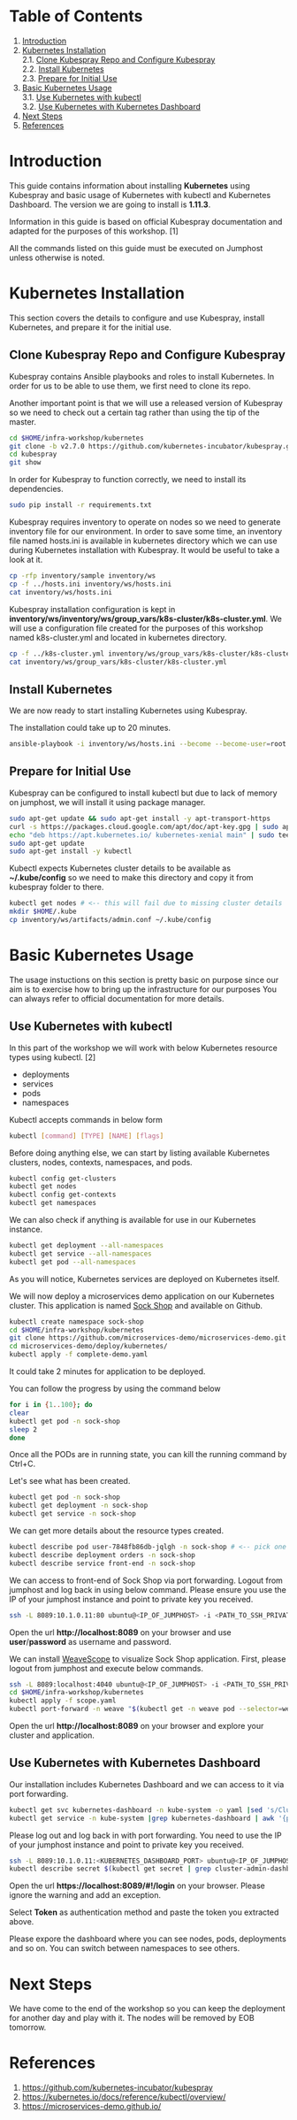 # Table of Contents

1. [Introduction](#introduction)
2. [Kubernetes Installation](#kubernetes-installation)  
  2.1. [Clone Kubespray Repo and Configure Kubespray](#clone-configure-kubespray)  
  2.2. [Install Kubernetes](#install-kubernetes)  
  2.3. [Prepare for Initial Use](#prepare-initial-use)  
3. [Basic Kubernetes Usage](#use-kubernetes)  
  3.1. [Use Kubernetes with kubectl](#use-kubernetes-with-kubectl)  
  3.2. [Use Kubernetes with Kubernetes Dashboard](#use-kubernetes-with-dashboard)  
4. [Next Steps](#next-steps)
5. [References](#references)


# Introduction <a name="introduction"></a>

This guide contains information about installing **Kubernetes** using
Kubespray and basic usage of Kubernetes with kubectl and Kubernetes
Dashboard. The version we are going to install is **1.11.3**.

Information in this guide is based on official Kubespray
documentation and adapted for the purposes of this workshop. [1]

All the commands listed on this guide must be executed on Jumphost unless
otherwise is noted.

# Kubernetes Installation <a name="kubernetes-installation"></a>

This section covers the details to configure and use Kubespray,
install Kubernetes, and prepare it for the initial use.

## Clone Kubespray Repo and Configure Kubespray <a name="clone-configure-kubespray"></a>

Kubespray contains Ansible playbooks and roles to install Kubernetes. In order
for us to be able to use them, we first need to clone its repo.

Another important point is that we will use a released version of Kubespray
so we need to check out a certain tag rather than using the tip of the master.

```bash
cd $HOME/infra-workshop/kubernetes
git clone -b v2.7.0 https://github.com/kubernetes-incubator/kubespray.git
cd kubespray
git show
```

In order for Kubespray to function correctly, we need to install its
dependencies.

```bash
sudo pip install -r requirements.txt
```

Kubespray requires inventory to operate on nodes so we need to generate
inventory file for our environment. In order to save some time, an inventory
file named hosts.ini is available in kubernetes directory which we can use
during Kubernetes installation with Kubespray. It would be useful to take
a look at it.

```bash
cp -rfp inventory/sample inventory/ws
cp -f ../hosts.ini inventory/ws/hosts.ini
cat inventory/ws/hosts.ini
```

Kubespray installation configuration is kept in **inventory/ws/inventory/ws/group_vars/k8s-cluster/k8s-cluster.yml**.
We will use a configuration file created for the purposes of this workshop
named k8s-cluster.yml and located in kubernetes directory.

```bash
cp -f ../k8s-cluster.yml inventory/ws/group_vars/k8s-cluster/k8s-cluster.yml
cat inventory/ws/group_vars/k8s-cluster/k8s-cluster.yml
```

## Install Kubernetes <a name="install-kubernetes"></a>

We are now ready to start installing Kubernetes using Kubespray.

The installation could take up to 20 minutes.

```bash
ansible-playbook -i inventory/ws/hosts.ini --become --become-user=root cluster.yml
```

## Prepare for Initial Use <a name="prepare-initial-use"></a>

Kubespray can be configured to install kubectl but due to lack of memory on
jumphost, we will install it using package manager.

```bash
sudo apt-get update && sudo apt-get install -y apt-transport-https
curl -s https://packages.cloud.google.com/apt/doc/apt-key.gpg | sudo apt-key add -
echo "deb https://apt.kubernetes.io/ kubernetes-xenial main" | sudo tee -a /etc/apt/sources.list.d/kubernetes.list
sudo apt-get update
sudo apt-get install -y kubectl
```

Kubectl expects Kubernetes cluster details to be available as **~/.kube/config** so
we need to make this directory and copy it from kubespray folder to there.

```bash
kubectl get nodes # <-- this will fail due to missing cluster details
mkdir $HOME/.kube
cp inventory/ws/artifacts/admin.conf ~/.kube/config
```

# Basic Kubernetes Usage <a name="use-kubernetes"></a>

The usage instuctions on this section is pretty basic on purpose since
our aim is to exercise how to bring up the infrastructure for our purposes
You can always refer to official documentation for more details.

## Use Kubernetes with kubectl <a name="use-kubernetes-with-kubectl"></a>

In this part of the workshop we will work with below Kubernetes resource types
using kubectl. [2]

* deployments
* services
* pods
* namespaces

Kubectl accepts commands in below form

```bash
kubectl [command] [TYPE] [NAME] [flags]
```

Before doing anything else, we can start by listing available Kubernetes
clusters, nodes, contexts, namespaces, and pods.

```bash
kubectl config get-clusters
kubectl get nodes
kubectl config get-contexts
kubectl get namespaces
```

We can also check if anything is available for use in our Kubernetes instance.

```bash
kubectl get deployment --all-namespaces
kubectl get service --all-namespaces
kubectl get pod --all-namespaces
```

As you will notice, Kubernetes services are deployed on Kubernetes itself.

We will now deploy a microservices demo application on our Kubernetes cluster.
This application is named [Sock Shop](https://microservices-demo.github.io/)
and available on Github.

```bash
kubectl create namespace sock-shop
cd $HOME/infra-workshop/kubernetes
git clone https://github.com/microservices-demo/microservices-demo.git
cd microservices-demo/deploy/kubernetes/
kubectl apply -f complete-demo.yaml
```

It could take 2 minutes for application to be deployed.

You can follow the progress by using the command below

```bash
for i in {1..100}; do
clear
kubectl get pod -n sock-shop
sleep 2
done
```

Once all the PODs are in running state, you can kill the running command
by Ctrl+C.

Let's see what has been created.

```bash
kubectl get pod -n sock-shop
kubectl get deployment -n sock-shop
kubectl get service -n sock-shop
```

We can get more details about the resource types created.

```bash
kubectl describe pod user-7848fb86db-jqlgh -n sock-shop # <-- pick one of your PODs
kubectl describe deployment orders -n sock-shop
kubectl describe service front-end -n sock-shop
```

We can access to front-end of Sock Shop via port forwarding. Logout from jumphost
and log back in using below command. Please ensure you use the IP of your jumphost
instance and point to private key you received.

```bash
ssh -L 8089:10.1.0.11:80 ubuntu@<IP_OF_JUMPHOST> -i <PATH_TO_SSH_PRIVATE_KEY>
```

Open the url **http://localhost:8089** on your browser and use **user**/**password**
as username and password.

We can install [WeaveScope](https://www.weave.works/docs/scope/latest/introducing/)
to visualize Sock Shop application. First, please logout from jumphost and execute
below commands.

```bash
ssh -L 8089:localhost:4040 ubuntu@<IP_OF_JUMPHOST> -i <PATH_TO_SSH_PRIVATE_KEY>
cd $HOME/infra-workshop/kubernetes
kubectl apply -f scope.yaml
kubectl port-forward -n weave "$(kubectl get -n weave pod --selector=weave-scope-component=app -o jsonpath='{.items..metadata.name}')" 4040
```

Open the url **http://localhost:8089** on your browser and explore your cluster
and application.

## Use Kubernetes with Kubernetes Dashboard <a name="use-kubernetes-with-dashboard"></a>

Our installation includes Kubernetes Dashboard and we can access to it via port
forwarding.

```bash
kubectl get svc kubernetes-dashboard -n kube-system -o yaml |sed 's/ClusterIP/NodePort/' |kubectl replace -f -
kubectl get service -n kube-system |grep kubernetes-dashboard | awk '{print $5}' |awk -F "[:/]" '{print $2}'
```

Please log out and log back in with port forwarding. You need to use the IP
of your jumphost instance and point to private key you received.

```bash
ssh -L 8089:10.1.0.11:<KUBERNETES_DASHBOARD_PORT> ubuntu@<IP_OF_JUMPHOST> -i <PATH_TO_SSH_PRIVATE_KEY>
kubectl describe secret $(kubectl get secret | grep cluster-admin-dashboard-sa | cut -d" " -f 1)
```

Open the url **https://localhost:8089/#!/login** on your browser. Please ignore
the warning and add an exception.

Select **Token** as authentication method and paste the token you extracted above.

Please expore the dashboard where you can see nodes, pods, deployments and so on.
You can switch between namespaces to see others.

# Next Steps <a name="next-steps"></a>

We have come to the end of the workshop so you can keep the deployment for
another day and play with it. The nodes will be removed by EOB tomorrow.

# References <a name="references"></a>

1. https://github.com/kubernetes-incubator/kubespray
2. https://kubernetes.io/docs/reference/kubectl/overview/
3. https://microservices-demo.github.io/
